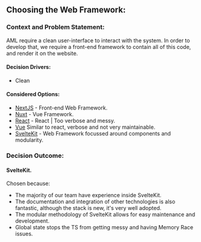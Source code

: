 ## Choosing the Web Framework:

### Context and Problem Statement:
AML require a clean user-interface to interact with the system. In order to develop that, we require a front-end
framework to contain all of this code, and render it on the website. 

#### Decision Drivers:
* Clean 

#### Considered Options:

* [NextJS](https://nextjs.org/) - Front-end Web Framework.
* [Nuxt](https://nuxt.com/) - Vue Framework.
* [React](https://react.dev/) - React | Too verbose and messy. 
* [Vue](https://vuejs.org/) Similar to react, verbose and not very maintainable.
* [SvelteKit](https://kit.svelte.dev/) - Web Framework focussed around components and modularity.

### Decision Outcome: 

#### SvelteKit.
Chosen because:

* The majority of our team have experience inside SvelteKit. 
* The documentation and integration of other technologies is also fantastic, although the stack is new, it's very well adopted.
* The modular methodology of SvelteKit allows for easy maintenance and development.
* Global state stops the TS from getting messy and having Memory Race issues.


